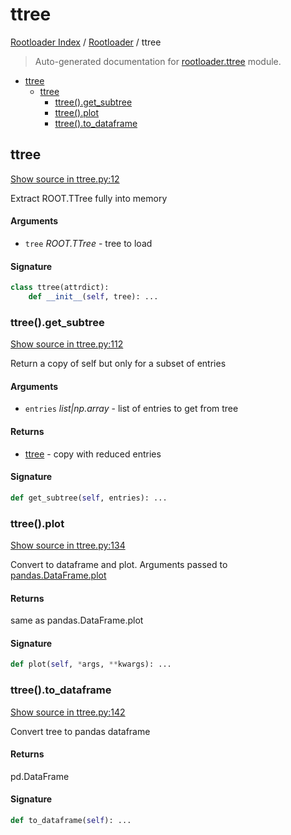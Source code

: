 # ttree

[Rootloader Index](../README.md#rootloader-index) / [Rootloader](./index.md#rootloader) / ttree

> Auto-generated documentation for [rootloader.ttree](../../rootloader/ttree.py) module.

- [ttree](#ttree)
  - [ttree](#ttree-1)
    - [ttree().get_subtree](#ttree()get_subtree)
    - [ttree().plot](#ttree()plot)
    - [ttree().to_dataframe](#ttree()to_dataframe)

## ttree

[Show source in ttree.py:12](../../rootloader/ttree.py#L12)

Extract ROOT.TTree fully into memory

#### Arguments

- `tree` *ROOT.TTree* - tree to load

#### Signature

```python
class ttree(attrdict):
    def __init__(self, tree): ...
```

### ttree().get_subtree

[Show source in ttree.py:112](../../rootloader/ttree.py#L112)

Return a copy of self but only for a subset of entries

#### Arguments

- `entries` *list|np.array* - list of entries to get from tree

#### Returns

- [ttree](#ttree) - copy with reduced entries

#### Signature

```python
def get_subtree(self, entries): ...
```

### ttree().plot

[Show source in ttree.py:134](../../rootloader/ttree.py#L134)

Convert to dataframe and plot. Arguments passed to [pandas.DataFrame.plot](https://pandas.pydata.org/pandas-docs/stable/reference/api/pandas.DataFrame.plot.html)

#### Returns

same as pandas.DataFrame.plot

#### Signature

```python
def plot(self, *args, **kwargs): ...
```

### ttree().to_dataframe

[Show source in ttree.py:142](../../rootloader/ttree.py#L142)

Convert tree to pandas dataframe

#### Returns

pd.DataFrame

#### Signature

```python
def to_dataframe(self): ...
```